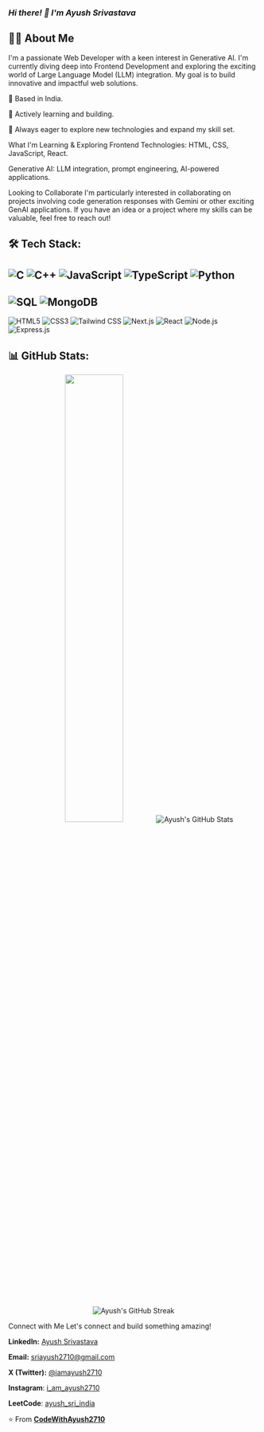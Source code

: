 ### ***Hi there! 👋 I'm Ayush Srivastava***

## 🙋‍♂️ About Me

I'm a passionate Web Developer with a keen interest in Generative AI. I'm currently diving deep into Frontend Development and exploring the exciting world of Large Language Model (LLM) integration. My goal is to build innovative and impactful web solutions.

📍 Based in India.

🚀 Actively learning and building.

🌱 Always eager to explore new technologies and expand my skill set.

What I'm Learning & Exploring
Frontend Technologies: HTML, CSS, JavaScript, React.

Generative AI: LLM integration, prompt engineering, AI-powered applications.

Looking to Collaborate
I'm particularly interested in collaborating on projects involving code generation responses with Gemini or other exciting GenAI applications. If you have an idea or a project where my skills can be valuable, feel free to reach out!

## 🛠️ Tech Stack:

![C](https://img.shields.io/badge/C-00599C?style=for-the-badge&logo=c&logoColor=white)
![C++](https://img.shields.io/badge/C++-00599C?style=for-the-badge&logo=cplusplus&logoColor=white)
![JavaScript](https://img.shields.io/badge/JavaScript-323330?style=for-the-badge&logo=javascript&logoColor=F7DF1E)
![TypeScript](https://img.shields.io/badge/TypeScript-007ACC?style=for-the-badge&logo=typescript&logoColor=white)
![Python](https://img.shields.io/badge/Python-3776AB?style=for-the-badge&logo=python&logoColor=white)
---

![SQL](https://img.shields.io/badge/SQL-003B57?style=flat&logo=postgresql&logoColor=white)
![MongoDB](https://img.shields.io/badge/MongoDB-4EA94B?style=flat&logo=mongodb&logoColor=white)
---

![HTML5](https://img.shields.io/badge/HTML5-E34F26?style=flat&logo=html5&logoColor=white)
![CSS3](https://img.shields.io/badge/CSS3-1572B6?style=flat&logo=css3&logoColor=white)
![Tailwind CSS](https://img.shields.io/badge/Tailwind_CSS-38B2AC?style=flat&logo=tailwind-css&logoColor=white)
![Next.js](https://img.shields.io/badge/Next.js-000000?style=flat&logo=nextdotjs&logoColor=white)
![React](https://img.shields.io/badge/React-20232A?style=for-the-badge&logo=react&logoColor=61DAFB)
![Node.js](https://img.shields.io/badge/Node.js-43853D?style=for-the-badge&logo=node.js&logoColor=white)
![Express.js](https://img.shields.io/badge/Express.js-404D59?style=for-the-badge)


## 📊 GitHub Stats:
<p align="center">
<img src="https://github-readme-stats.vercel.app/api/top-langs/?username=CodeWithAyush2710&layout=compact&theme=tokyonight&hide_border=true" width="48%"/>
<img src="https://github-readme-stats.vercel.app/api?username=CodeWithAyush2710&show_icons=true&theme=radical&count_private=true" alt="Ayush's GitHub Stats" />
  
<img src="https://github-readme-streak-stats.herokuapp.com/?user=CodeWithAyush2710&theme=radical" alt="Ayush's GitHub Streak" />
  
</p>

Connect with Me
Let's connect and build something amazing!

**LinkedIn:** [Ayush Srivastava](https://www.linkedin.com/in/ayush-srivastava-114b58215)

**Email:** sriayush2710@gmail.com

**X (Twitter):** [@iamayush2710](https://x.com/iamayush2710)

**Instagram**: [i_am_ayush2710](https://www.instagram.com/i_am_ayush2710/)

**LeetCode**: [ayush_sri_india](https://leetcode.com/u/ayush_sri_india/)

⭐️ From [**CodeWithAyush2710**](https://github.com/CodeWithAyush2710/)
